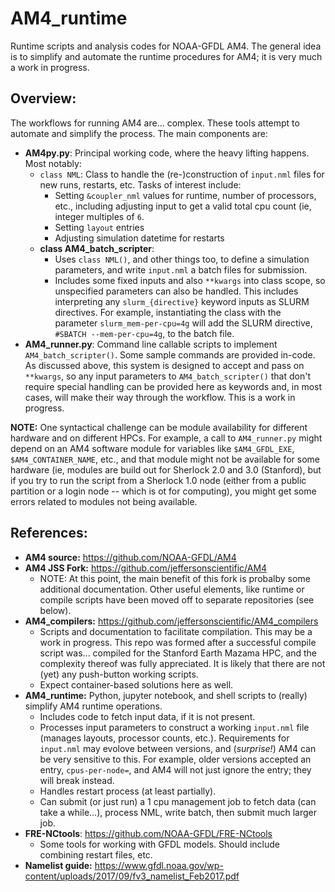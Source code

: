 # AM4_runtime
Runtime scripts and analysis codes for NOAA-GFDL AM4. The general idea is to simplify and automate the runtime procedures for AM4; it is very much a work in progress.

## Overview:
The workflows for running AM4 are... complex. These tools attempt to automate and simplify the process. The main components are:
- **AM4py.py**: Principal working code, where the heavy lifting happens. Most notably:
  - `class NML`: Class to handle the (re-)construction of `input.nml` files for new runs, restarts, etc. Tasks of interest include:
    - Setting `&coupler_nml` values for runtime, number of processors, etc., including adjusting input to get a valid total cpu count (ie, integer multiples of `6`.
    - Setting `layout` entries
    - Adjusting simulation datetime for restarts
  - **class AM4_batch_scripter**:
    - Uses `class NML()`, and other things too, to define a simulation parameters, and write `input.nml` a batch files for submission.
    - Includes some fixed inputs and also `**kwargs` into class scope, so unspecified parameters can also be handled. This includes interpreting any `slurm_{directive}` keyword inputs as SLURM directives. For example, instantiating the class with the parameter `slurm_mem-per-cpu=4g` will add the SLURM directive, `#SBATCH --mem-per-cpu=4g`, to the batch file.
- **AM4_runner.py**: Command line callable scripts to implement `AM4_batch_scripter()`. Some sample commands are provided in-code. As discussed above, this system is designed to accept and pass on `**kwargs`, so any input parameters to `AM4_batch_scripter()` that don't require special handling can be provided here as keywords and, in most cases, will make their way through the workflow. This is a work in progress.

**NOTE:** One syntactical challenge can be module availability for different hardware and on different HPCs. For example, a call to `AM4_runner.py` might depend on an AM4 software module for variables like `$AM4_GFDL_EXE`, `$AM4_CONTAINER_NAME`, etc., and that module might not be available for some hardware (ie, modules are build out for Sherlock 2.0 and 3.0 (Stanford), but if you try to run the script from a Sherlock 1.0 node (either from a public partition or a login node -- which is ot for computing), you might get some errors related to modules not being available.

## References:
- **AM4 source:** https://github.com/NOAA-GFDL/AM4
- **AM4 JSS Fork:** https://github.com/jeffersonscientific/AM4
  - NOTE: At this point, the main benefit of this fork is probalby some additional documentation. Other useful elements, like runtime or compile scripts have been moved off to separate repositories (see below).
- **AM4_compilers:** https://github.com/jeffersonscientific/AM4_compilers
  - Scripts and documentation to facilitate compilation. This may be a work in progress. This repo was formed after a successful compile script was... compiled for the Stanford Earth Mazama HPC, and the complexity thereof was fully appreciated. It is likely that there are not (yet) any push-button working scripts. 
  - Expect container-based solutions here as well.
- **AM4_runtime:** Python, jupyter notebook, and shell scripts to (really) simplify AM4 runtime operations.
  - Includes code to fetch input data, if it is not present.
  - Processes input parameters to construct a working `input.nml` file (manages layouts, processor counts, etc.). Requirements for `input.nml` may evolove between versions, and (*surprise!*) AM4 can be very sensitive to this. For example, older versions accepted an entry, `cpus-per-node=`, and AM4 will not just ignore the entry; they will break instead.
  - Handles restart process (at least partially).
  - Can submit (or just run) a 1 cpu management job to fetch data (can take a while...), process NML, write batch, then submit much larger job.
- **FRE-NCtools**: https://github.com/NOAA-GFDL/FRE-NCtools
  - Some tools for working with GFDL models. Should include combining restart files, etc.
- **Namelist guide:** https://www.gfdl.noaa.gov/wp-content/uploads/2017/09/fv3_namelist_Feb2017.pdf

